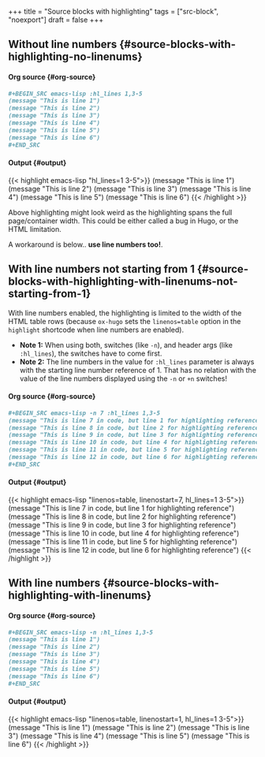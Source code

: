 +++
title = "Source blocks with highlighting"
tags = ["src-block", "noexport"]
draft = false
+++

## Without line numbers {#source-blocks-with-highlighting-no-linenums}


#### Org source {#org-source}

```org
#+BEGIN_SRC emacs-lisp :hl_lines 1,3-5
(message "This is line 1")
(message "This is line 2")
(message "This is line 3")
(message "This is line 4")
(message "This is line 5")
(message "This is line 6")
#+END_SRC
```


#### Output {#output}

{{< highlight emacs-lisp "hl_lines=1 3-5">}}
(message "This is line 1")
(message "This is line 2")
(message "This is line 3")
(message "This is line 4")
(message "This is line 5")
(message "This is line 6")
{{< /highlight >}}

Above highlighting might look weird as the highlighting spans the full
page/container width. This could be either called a bug in Hugo, or
the HTML limitation.

A workaround is below.. **use line numbers too!**.


## With line numbers **not** starting from 1 {#source-blocks-with-highlighting-with-linenums-not-starting-from-1}

With line numbers enabled, the highlighting is limited to the width of
the HTML table rows (because `ox-hugo` sets the `linenos=table` option
in the `highlight` shortcode when line numbers are enabled).

-   **Note 1:** When using both, switches (like `-n`), and header args
    (like `:hl_lines`), the <span class="underline">switches have to come first</span>.
-   **Note 2:** The line numbers in the value for `:hl_lines` parameter is
    always with the starting line number reference of 1. That
    has no relation with the value of the line numbers
    displayed using the `-n` or `+n` switches!


#### Org source {#org-source}

```org
#+BEGIN_SRC emacs-lisp -n 7 :hl_lines 1,3-5
(message "This is line 7 in code, but line 1 for highlighting reference")
(message "This is line 8 in code, but line 2 for highlighting reference")
(message "This is line 9 in code, but line 3 for highlighting reference")
(message "This is line 10 in code, but line 4 for highlighting reference")
(message "This is line 11 in code, but line 5 for highlighting reference")
(message "This is line 12 in code, but line 6 for highlighting reference")
#+END_SRC
```


#### Output {#output}

{{< highlight emacs-lisp "linenos=table, linenostart=7, hl_lines=1 3-5">}}
(message "This is line 7 in code, but line 1 for highlighting reference")
(message "This is line 8 in code, but line 2 for highlighting reference")
(message "This is line 9 in code, but line 3 for highlighting reference")
(message "This is line 10 in code, but line 4 for highlighting reference")
(message "This is line 11 in code, but line 5 for highlighting reference")
(message "This is line 12 in code, but line 6 for highlighting reference")
{{< /highlight >}}


## With line numbers {#source-blocks-with-highlighting-with-linenums}


#### Org source {#org-source}

```org
#+BEGIN_SRC emacs-lisp -n :hl_lines 1,3-5
(message "This is line 1")
(message "This is line 2")
(message "This is line 3")
(message "This is line 4")
(message "This is line 5")
(message "This is line 6")
#+END_SRC
```


#### Output {#output}

{{< highlight emacs-lisp "linenos=table, linenostart=1, hl_lines=1 3-5">}}
(message "This is line 1")
(message "This is line 2")
(message "This is line 3")
(message "This is line 4")
(message "This is line 5")
(message "This is line 6")
{{< /highlight >}}
